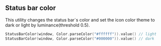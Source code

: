 Status bar color
---

This utility changes the status bar`s color and set the icon color theme to dark or light by luminance(threshold 0.5).


```kotlin
StatusBarColor(window, Color.parseColor("#ffffff")).value() // light
StatusBarColor(window, Color.parseColor("#000000")).value() // dark
```
